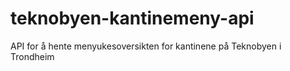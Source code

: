 # teknobyen-kantinemeny-api
API for å hente menyukesoversikten for kantinene på Teknobyen i Trondheim
